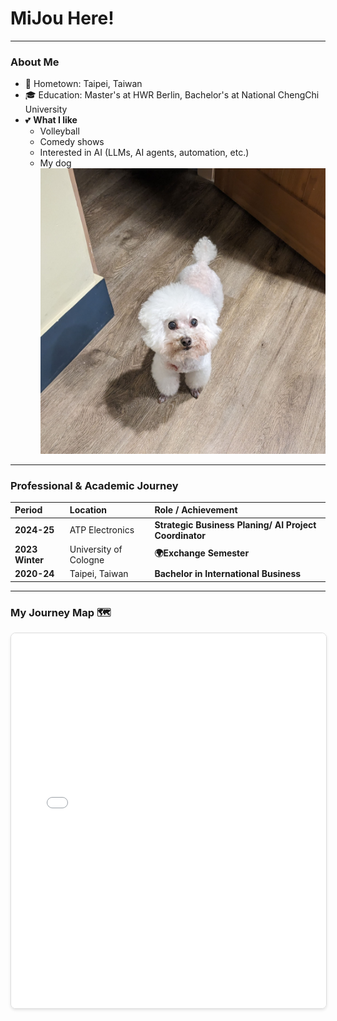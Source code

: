 # MiJou Here!



---

### About Me
* 📍 Hometown: Taipei, Taiwan
* 🎓 Education: Master's at HWR Berlin, Bachelor's at National ChengChi University
* 💕 **What I like**
    * Volleyball
    * Comedy shows
    * Interested in AI (LLMs, AI agents, automation, etc.)
    * My dog   
    ![A photo of my cute dog](dog.jpg)


---

### Professional & Academic Journey

| Period        | Location              | Role / Achievement                        |
| :------------ | :-------------------- | :---------------------------------------- |
| **2024-25** | ATP Electronics       | **Strategic Business Planing/ AI Project Coordinator** |
| **2023 Winter** | University of Cologne | **🌍Exchange Semester** |
| **2020-24** | Taipei, Taiwan        | **Bachelor in International Business** |

---

### My Journey Map 🗺️


<iframe src="journey_map.html" width="100%" height="600" style="border:1px solid #ddd; border-radius: 8px; box-shadow: 0 2px 4px rgba(0,0,0,0.1);"></iframe>